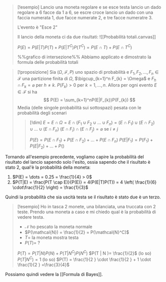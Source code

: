 >[!esempio]
>Lancio una moneta regolare e se esce testa lancio un dado regolare a 6 facce da 1 a 6, se escre croce lancio un dado con una faccia numerata 1, due facce numerate 2, e tre facce numeratre 3.
>
>L'evento è "Esce 2"
>
>Il lancio della moneta ci da due risultati:
>![[Probabilità totali.canvas]]
>
> $P(E) = P(E|T) P(T) + P(E|T^C)P(T^C) = P(E \cap T) + P(E \cap T^C)$
>
> %%grafico di intersezione%% 
> Abbiamo applicato e dimostrato la formula delle probabilità totali

>[!proposizione]
>Sia $(\Omega,\mathcal{F},P)$ uno spazio di probabilità e $F_{1},F_{2},\dots,F_{n} \in \mathcal{F}$ una partizione finita di $\Omega$, $\bigcup_{k=1}^n F_{k} = \Omega$ e $F_{h} \cap F_{k} = \varnothing$ per $h \neq k$. 
>$P(F_{k})>0$ per $k = 1,\dots,n$. Allora per ogni evento $E \in \mathcal{F}$ si ha
> $$
>P(E) = \sum_{k=1}^nP(E|F_{k})P(F_{k})
>$$
>Media (delle singole probabilità sui sottospazi) pesata con le probabilità degli scenari
>
>>[!dim]
>>$E = E \cap \Omega = E \cap (F_{1} \cup F_{2} \cup \dots \cup F_{n}) = (E \cap F_{1}) \cup (E \cap F_{2}) \cup \dots \cup (E \cap F_{n})$
>>$(E \cap F_{i}) \cap (E \cap F_{j}) =\varnothing$ se $i \neq j$
>>
>>$P(E) = P(E \cap F_{1}) + P(E \cap F_{2}) + \dots + P(E \cap F_{n})$
>>$P(E | F_{1}) = P(F_{1}) + P(E | F_{2}) + \dots + P()$



Tornando all'esempio precedente, vogliamo capire la probabilità del risultato del lancio sapendo solo l'esito, ossia sapendo che il risultato è stato $2$, qual'è la probabilità della moneta:
1. $P(E) = \dots = 0.25 = \frac{1}{4} > 0$
2. $P(T|E) = \frac{P(T \cap E)}{P(E)} = 4(P(E|T)P(T)) = 4 \left( \frac{1}{6} \cdot\frac{1}{2} \right) = \frac{1}{3}$

Quindi la probabilità che sia uscità testa se il risultato è stato due è un terzo. 


>[!esempio]
>Ho in tasca 2 monete, una bilanciata, una truccata con 2 teste. Prendo una moneta a caso e mi chiedo qual è la probabilità di vedere testa.
>- $\mathcal{N}$ ho pescato la moneta normale
>- $P(\mathcal{N}) = \frac{1}{2} = P(\mathcal{N}^C)$
>- $T =$ la moneta mostra testa
>- $P(T) = \ ?$
>
>$P(T) = P(T | N) P(N) + P(T | N^C)P(N^C)$
>$P(T | N )= \frac{1}{2}$ (lo so)
>$P(T |N^C) = 1$ (lo so)
>$P(T) = \frac{1}{2 } \cdot \frac{1}{2 } + 1 \cdot \frac{1}{2 } =\frac{3}{4}$

Possiamo quindi vedere la [[Formula di Bayes]].